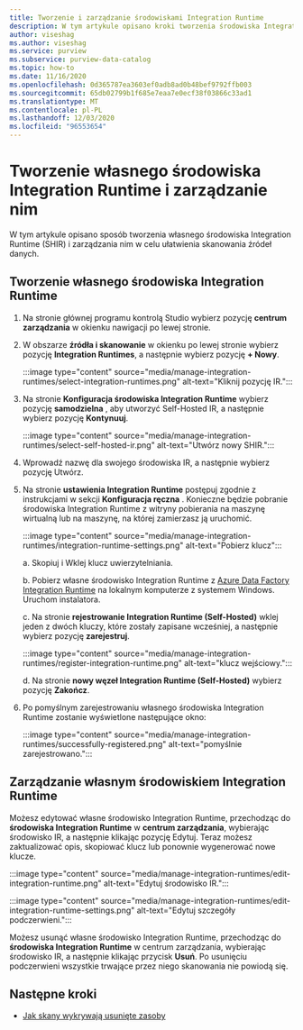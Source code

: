 ```yaml
---
title: Tworzenie i zarządzanie środowiskami Integration Runtime
description: W tym artykule opisano kroki tworzenia środowiska Integration Runtime i zarządzania nim w usłudze Azure kontrolą.
author: viseshag
ms.author: viseshag
ms.service: purview
ms.subservice: purview-data-catalog
ms.topic: how-to
ms.date: 11/16/2020
ms.openlocfilehash: 0d365787ea3603ef0adb8ad0b48bef9792ffb003
ms.sourcegitcommit: 65db02799b1f685e7eaa7e0ecf38f03866c33ad1
ms.translationtype: MT
ms.contentlocale: pl-PL
ms.lasthandoff: 12/03/2020
ms.locfileid: "96553654"
---
```

# <a name="create-and-manage-a-self-hosted-integration-runtime"></a>Tworzenie własnego środowiska Integration Runtime i zarządzanie nim

W tym artykule opisano sposób tworzenia własnego środowiska Integration Runtime (SHIR) i zarządzania nim w celu ułatwienia skanowania źródeł danych.

## <a name="create-a-self-hosted-integration-runtime"></a>Tworzenie własnego środowiska Integration Runtime

1. Na stronie głównej programu kontrolą Studio wybierz pozycję **centrum zarządzania** w okienku nawigacji po lewej stronie.

2. W obszarze **źródła i skanowanie** w okienku po lewej stronie wybierz pozycję **Integration Runtimes**, a następnie wybierz pozycję **+ Nowy**.

    :::image type="content" source="media/manage-integration-runtimes/select-integration-runtimes.png" alt-text="Kliknij pozycję IR.":::

3. Na stronie **Konfiguracja środowiska Integration Runtime** wybierz pozycję **samodzielna** , aby utworzyć Self-Hosted IR, a następnie wybierz pozycję **Kontynuuj**.

    :::image type="content" source="media/manage-integration-runtimes/select-self-hosted-ir.png" alt-text="Utwórz nowy SHIR.":::

4. Wprowadź nazwę dla swojego środowiska IR, a następnie wybierz pozycję Utwórz.

5. Na stronie **ustawienia Integration Runtime** postępuj zgodnie z instrukcjami w sekcji **Konfiguracja ręczna** . Konieczne będzie pobranie środowiska Integration Runtime z witryny pobierania na maszynę wirtualną lub na maszynę, na której zamierzasz ją uruchomić.

    :::image type="content" source="media/manage-integration-runtimes/integration-runtime-settings.png" alt-text="Pobierz klucz":::

    a. Skopiuj i Wklej klucz uwierzytelniania.
        
    b. Pobierz własne środowisko Integration Runtime z [Azure Data Factory Integration Runtime](https://www.microsoft.com/download/details.aspx?id=39717) na lokalnym komputerze z systemem Windows. Uruchom instalatora.
        
    c. Na stronie **rejestrowanie Integration Runtime (Self-Hosted)** wklej jeden z dwóch kluczy, które zostały zapisane wcześniej, a następnie wybierz pozycję **zarejestruj**.

    :::image type="content" source="media/manage-integration-runtimes/register-integration-runtime.png" alt-text="klucz wejściowy.":::

    d. Na stronie **nowy węzeł Integration Runtime (Self-Hosted)** wybierz pozycję **Zakończ**.

6. Po pomyślnym zarejestrowaniu własnego środowiska Integration Runtime zostanie wyświetlone następujące okno:

    :::image type="content" source="media/manage-integration-runtimes/successfully-registered.png" alt-text="pomyślnie zarejestrowano.":::

## <a name="manage-a-self-hosted-integration-runtime"></a>Zarządzanie własnym środowiskiem Integration Runtime

Możesz edytować własne środowisko Integration Runtime, przechodząc do **środowiska Integration Runtime** w **centrum zarządzania**, wybierając środowisko IR, a następnie klikając pozycję Edytuj. Teraz możesz zaktualizować opis, skopiować klucz lub ponownie wygenerować nowe klucze.

:::image type="content" source="media/manage-integration-runtimes/edit-integration-runtime.png" alt-text="Edytuj środowisko IR.":::

:::image type="content" source="media/manage-integration-runtimes/edit-integration-runtime-settings.png" alt-text="Edytuj szczegóły podczerwieni.":::

Możesz usunąć własne środowisko Integration Runtime, przechodząc do **środowiska Integration Runtime** w centrum zarządzania, wybierając środowisko IR, a następnie klikając przycisk **Usuń**. Po usunięciu podczerwieni wszystkie trwające przez niego skanowania nie powiodą się.

## <a name="next-steps"></a>Następne kroki

* [Jak skany wykrywają usunięte zasoby](concept-detect-deleted-assets.md)
